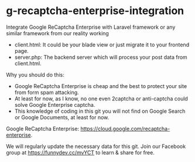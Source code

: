 # g-recaptcha-enterprise-integration

Integrate Google ReCaptcha Enterprise with Laravel framework or any similar framework from our reality working
* client.html: It could be your blade view or just migrate it to your frontend page.
* server.php: The backend server which will process your post data from client.html.

Why you should do this:
* Google ReCaptcha Enterprise is cheap and the best to protect your site from form spam attacking.
* At least for now, as I know, no one even 2captcha or anti-captcha could solve Google Enterprise captcha.
* This knowledge of coding in this git you will not find on Google Search or Google Documents, at least for now.

Google ReCaptcha Enterprise: https://cloud.google.com/recaptcha-enterprise.

We will regularly update the necessary data for this git. Join our Facebook group at https://funnydev.cc/mvYCT to learn & share for free.